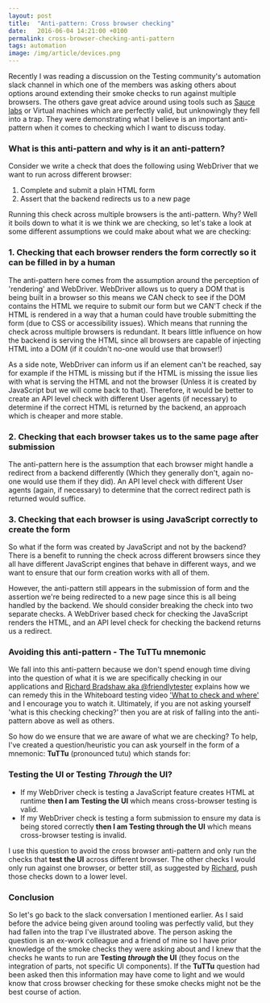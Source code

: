 ```yaml
---
layout: post
title:  "Anti-pattern: Cross browser checking"
date:   2016-06-04 14:21:00 +0100
permalink: cross-browser-checking-anti-pattern
tags: automation
image: /img/article/devices.png
---
```


Recently I was reading a discussion on the Testing community's automation slack channel in which one of the members was asking others about options around extending their smoke checks to run against multiple browsers.  The others gave great advice around using tools such as [Sauce labs](saucelabs.com) or Virtual machines which are perfectly valid, but unknowingly they fell into a trap.  They were demonstrating what I believe is an important anti-pattern when it comes to checking which I want to discuss today.

### What is this anti-pattern and why is it an anti-pattern?  

Consider we write a check that does the following using WebDriver that we want to run across different browser:

1. Complete and submit a plain HTML form
2. Assert that the backend redirects us to a new page

Running this check across multiple browsers is the anti-pattern.  Why? Well it boils down to what it is we think we are checking, so let's take a look at some different assumptions we could make about what we are checking:

### 1. Checking that each browser renders the form correctly so it can be filled in by a human

The anti-pattern here comes from the assumption around the perception of 'rendering' and WebDriver.  WebDriver allows us to query a DOM that is being built in a browser so this means we CAN check to see if the DOM contains the HTML we require to submit our form but we CAN'T check if the HTML is rendered in a way that a human could have trouble submitting the form (due to CSS or accessibility issues).  Which means that running the check across multiple browsers is redundant.  It bears little influence on how the backend is serving the HTML since all browsers are capable of injecting HTML into a DOM (if it couldn't no-one would use that browser!)

As a side note, WebDriver can inform us if an element can't be reached, say for example if the HTML is missing but if the HTML is missing the issue lies with what is serving the HTML and not the browser (Unless it is created by JavaScript but we will come back to that).  Therefore, it would be better to create an API level check with different User agents (if necessary) to determine if the correct HTML is returned by the backend, an approach which is cheaper and more stable.

### 2. Checking that each browser takes us to the same page after submission

The anti-pattern here is the assumption that each browser might handle a redirect from a backend differently (Which they generally don't, again no-one would use them if they did).  An API level check with different User agents (again, if necessary) to determine that the correct redirect path is returned would suffice.

### 3. Checking that each browser is using JavaScript correctly to create the form

So what if the form was created by JavaScript and not by the backend?  There is a benefit to running the check across different browsers since they all have different JavaScript engines that behave in different ways, and we want to ensure that our form creation works with all of them.

However, the anti-pattern still appears in the submission of form and the assertion we're being redirected to a new page since this is all being handled by the backend.  We should consider breaking the check into two separate checks.  A WebDriver based check for checking the JavaScript renders the HTML, and an API level check for checking the backend returns us a redirect.

### Avoiding this anti-pattern - The TuTTu mnemonic

We fall into this anti-pattern because we don't spend enough time diving into the question of what it is we are specifically checking in our applications and [Richard Bradshaw aka @friendlytester](https://twitter.com/FriendlyTester) explains how we can remedy this in the  Whiteboard testing video ['What to check and where'](https://www.youtube.com/watch?v=InCyDS_uOGk) and I encourage you to watch it.  Ultimately, if you are not asking yourself 'what is this checking checking?' then you are at risk of falling into the anti-pattern above as well as others.

So how do we ensure that we are aware of what we are checking?  To help, I've created a question/heuristic you can ask yourself in the form of a mnemonic: __TuTTu__ (pronounced tutu) which stands for:

### Testing the UI or Testing _Through_ the UI?

* If my WebDriver check is testing a JavaScript feature creates HTML at runtime **then I am Testing the UI** which means cross-browser testing is valid.
* If my WebDriver check is testing a form submission to ensure my data is being stored correctly **then I am Testing through the UI** which means cross-browser testing is invalid.

I use this question to avoid the cross browser anti-pattern and only run the checks that **test the UI** across different browser.  The other checks I would only run against one browser, or better still, as suggested by [Richard](https://twitter.com/FriendlyTester), push those checks down to a lower level.

### Conclusion

So let's go back to the slack conversation I mentioned earlier.  As I said before the advice being given around tooling was perfectly valid, but they had fallen into the trap I've illustrated above. The person asking the question is an ex-work colleague and a friend of mine so I have prior knowledge of the smoke checks they were asking about and I knew that the checks he wants to run are __Testing _through_ the UI__ (they focus on the integration of parts, not specific UI components).  If the __TuTTu__ question had been asked then this information may have come to light and we would know that cross browser checking for these smoke checks might not be the best course of action.